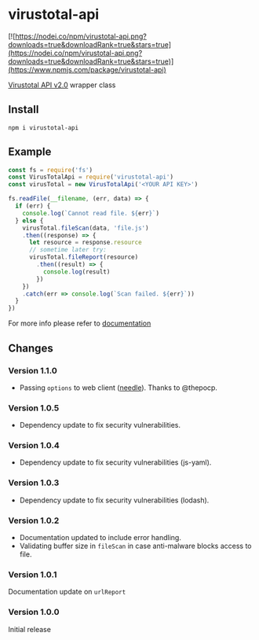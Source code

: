 # virustotal-api

[![https://nodei.co/npm/virustotal-api.png?downloads=true&downloadRank=true&stars=true](https://nodei.co/npm/virustotal-api.png?downloads=true&downloadRank=true&stars=true)](https://www.npmjs.com/package/virustotal-api)

[Virustotal API v2.0](https://developers.virustotal.com/v2.0/reference) wrapper class

## Install

```shell
npm i virustotal-api
```

## Example

```javascript
const fs = require('fs')
const VirusTotalApi = require('virustotal-api')
const virusTotal = new VirusTotalApi('<YOUR API KEY>')

fs.readFile(__filename, (err, data) => {
  if (err) {
    console.log(`Cannot read file. ${err}`)
  } else {
    virusTotal.fileScan(data, 'file.js')
    .then((response) => {
      let resource = response.resource
      // sometime later try:
      virusTotal.fileReport(resource)
        .then((result) => {
          console.log(result)
        })
    })
    .catch(err => console.log(`Scan failed. ${err}`))
  }
})
```

For more info please refer to [documentation](./docs/virus-total.md)

## Changes

### Version 1.1.0

- Passing `options` to web client ([needle](https://www.npmjs.com/package/needle)). Thanks to @thepocp.

### Version 1.0.5

- Dependency update to fix security vulnerabilities.

### Version 1.0.4

- Dependency update to fix security vulnerabilities (js-yaml).

### Version 1.0.3

- Dependency update to fix security vulnerabilities (lodash).

### Version 1.0.2

- Documentation updated to include error handling.
- Validating buffer size in `fileScan` in case anti-malware blocks access to file.

### Version 1.0.1

Documentation update on `urlReport`

### Version 1.0.0

Initial release
